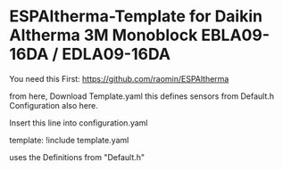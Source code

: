 # ESPAltherma-Template for Daikin Altherma 3M Monoblock EBLA09-16DA / EDLA09-16DA

You need this First:
https://github.com/raomin/ESPAltherma


from here, Download Template.yaml this defines sensors from Default.h Configuration also here. 

Insert this line into configuration.yaml

template: !include template.yaml 

uses the Definitions from "Default.h"

